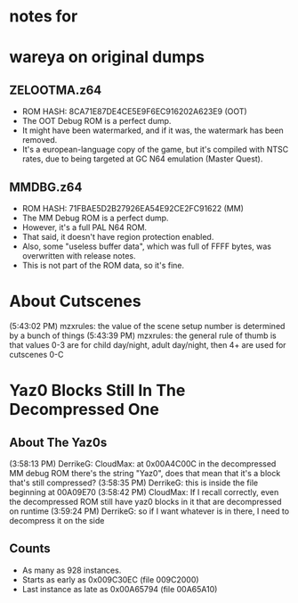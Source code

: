 # notes for 

# wareya on original dumps
## ZELOOTMA.z64
* ROM HASH: 8CA71E87DE4CE5E9F6EC916202A623E9 (OOT)
* The OOT Debug ROM is a perfect dump.
* It might have been watermarked, and if it was, the watermark has been removed.
* It's a european-language copy of the game, but it's compiled with NTSC rates, due to being targeted at GC N64 emulation (Master Quest).

## MMDBG.z64
* ROM HASH: 71FBAE5D2B27926EA54E92CE2FC91622 (MM)
* The MM Debug ROM is a perfect dump.
* However, it's a full PAL N64 ROM.
* That said, it doesn't have region protection enabled. 
* Also, some "useless buffer data", which was full of FFFF bytes, was overwritten with release notes.
* This is not part of the ROM data, so it's fine.

# About Cutscenes
(5:43:02 PM) mzxrules: the value of the scene setup number is determined by a bunch of things
(5:43:39 PM) mzxrules: the general rule of thumb is that values 0-3 are for child day/night, adult day/night, then 4+ are used for cutscenes 0-C

# Yaz0 Blocks Still In The Decompressed One

## About The Yaz0s
(3:58:13 PM) DerrikeG: CloudMax: at 0x00A4C00C in the decompressed MM debug ROM there's the string "Yaz0", does that mean that it's a block that's still compressed?
(3:58:35 PM) DerrikeG: this is inside the file  beginning at 00A09E70
(3:58:42 PM) CloudMax: If I recall correctly, even the decompressed ROM still have yaz0 blocks in it that are decompressed on runtime
(3:59:24 PM) DerrikeG: so if I want whatever is in there, I need to decompress it on the side

## Counts
* As many as 928 instances.
* Starts as early as 0x009C30EC (file 009C2000)
* Last instance as late as 0x00A65794 (file 00A65A10)